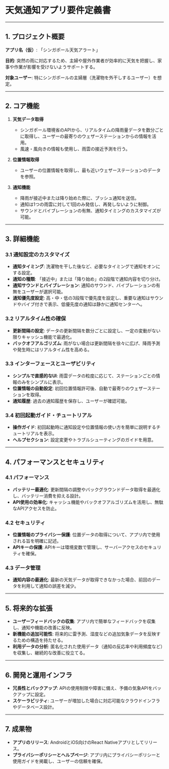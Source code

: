 # 天気通知アプリ要件定義書

---

## 1. プロジェクト概要

**アプリ名（仮）**: 「シンガポール天気アラート」

**目的**: 突然の雨に対応するため、主婦や屋外作業者が効率的に天気を把握し、家事や作業が影響を受けないようサポートする。

**対象ユーザー**: 特にシンガポールの主婦層（洗濯物を外干しするユーザー）を想定。

---

## 2. コア機能

1. **天気データ取得**
   - シンガポール環境省のAPIから、リアルタイムの降雨量データを数分ごとに取得し、ユーザーの最寄りのウェザーステーションからの情報を活用。
   - 風速・風向きの情報も使用し、雨雲の接近予測を行う。

2. **位置情報取得**
   - ユーザーの位置情報を取得し、最も近いウェザーステーションのデータを参照。

3. **通知機能**
   - 降雨が接近中または降り始めた際に、プッシュ通知を送信。
   - 通知は1つの雨雲に対して1回のみ発信し、再発しないように制御。
   - サウンドとバイブレーションの有無、通知タイミングのカスタマイズが可能。

---

## 3. 詳細機能

### 3.1 通知設定のカスタマイズ

- **通知タイミング**: 洗濯物を干した後など、必要なタイミングで通知をオンにする設定。
- **通知の種類**: 「接近中」または「降り始め」の2段階で通知内容を切り分け。
- **通知サウンドとバイブレーション**: 通知のサウンド、バイブレーションの有無をユーザーが選択可能。
- **通知優先度設定**: 高・中・低の3段階で優先度を設定し、重要な通知はサウンドやバイブ付きで表示、低優先度の通知は静かに通知センターへ。

### 3.2 リアルタイム性の確保

- **更新間隔の設定**: データの更新間隔を数分ごとに設定し、一定の変動がない限りキャッシュ機能で最適化。
- **バックオフアルゴリズム**: 雨がない場合は更新間隔を徐々に広げ、降雨予測や発生時にはリアルタイム性を高める。

### 3.3 インターフェースとユーザビリティ

- **シンプルで直感的なUI**: 雨雲データの粒度に応じて、ステーションごとの情報のみをシンプルに表示。
- **位置情報の自動設定**: 初回位置情報許可後、自動で最寄りのウェザーステーションを取得。
- **通知履歴**: 過去の通知履歴を保存し、ユーザーが確認可能。

### 3.4 初回起動ガイド・チュートリアル

- **操作ガイド**: 初回起動時に通知設定や位置情報の使い方を簡単に説明するチュートリアルを表示。
- **ヘルプセクション**: 設定変更やトラブルシューティングのガイドを用意。

---

## 4. パフォーマンスとセキュリティ

### 4.1 パフォーマンス

- **バッテリー最適化**: 更新間隔の調整やバックグラウンドデータ取得を最適化し、バッテリー消費を抑える設計。
- **API使用の効率化**: キャッシュ機能やバックオフアルゴリズムを活用し、無駄なAPIアクセスを防止。

### 4.2 セキュリティ

- **位置情報のプライバシー保護**: 位置データの取得について、アプリ内で使用される旨を明確に記述。
- **APIキーの保護**: APIキーは環境変数で管理し、サーバーアクセスのセキュリティを確保。

### 4.3 データ管理

- **通知内容の最適化**: 最新の天気データが取得できなかった場合、前回のデータを利用して通知の誤差を減少。

---

## 5. 将来的な拡張

- **ユーザーフィードバックの収集**: アプリ内で簡単なフィードバックを収集し、通知や機能の改善に反映。
- **新機能の追加可能性**: 将来的に雷予測、湿度などの追加気象データを反映するための構造を持たせる。
- **利用データの分析**: 匿名化された使用データ（通知の反応率や利用頻度など）を収集し、継続的な改善に役立てる。

---

## 6. 開発と運用インフラ

- **冗長性とバックアップ**: APIの使用制限や障害に備え、予備の気象APIをバックアップに設定。
- **スケーラビリティ**: ユーザーが増加した場合に対応可能なクラウドインフラやデータベース設計。

---

## 7. 成果物

- **アプリのリリース**: AndroidとiOS向けのReact Nativeアプリとしてリリース。
- **プライバシーポリシーとヘルプページ**: アプリ内にプライバシーポリシーと使用ガイドを掲載し、ユーザーの信頼を確保。
